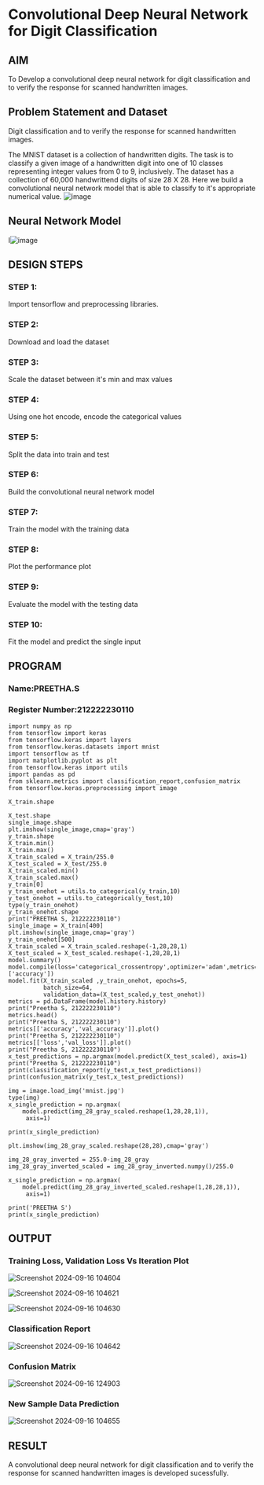 # Convolutional Deep Neural Network for Digit Classification

## AIM

To Develop a convolutional deep neural network for digit classification and to verify the response for scanned handwritten images.

## Problem Statement and Dataset

Digit classification and to verify the response for scanned handwritten images.

The MNIST dataset is a collection of handwritten digits. The task is to classify a given image of a handwritten digit into one of 10 classes representing integer values from 0 to 9, inclusively. The dataset has a collection of 60,000 handwrittend digits of size 28 X 28. Here we build a convolutional neural network model that is able to classify to it's appropriate numerical value.
![image](https://github.com/user-attachments/assets/666b2c1d-f802-4602-91e6-a782dd9e7e2f)


## Neural Network Model

I![image](https://github.com/user-attachments/assets/580baab2-e48c-4b78-bd13-cdda955a1242)


## DESIGN STEPS

### STEP 1:
Import tensorflow and preprocessing libraries.

### STEP 2:
Download and load the dataset

### STEP 3:
Scale the dataset between it's min and max values

### STEP 4:
Using one hot encode, encode the categorical values

### STEP 5:
Split the data into train and test

### STEP 6:
Build the convolutional neural network model

### STEP 7:
Train the model with the training data

### STEP 8:
Plot the performance plot

### STEP 9:
Evaluate the model with the testing data

### STEP 10:
Fit the model and predict the single input

## PROGRAM

### Name:PREETHA.S
### Register Number:212222230110
```
import numpy as np
from tensorflow import keras
from tensorflow.keras import layers
from tensorflow.keras.datasets import mnist
import tensorflow as tf
import matplotlib.pyplot as plt
from tensorflow.keras import utils
import pandas as pd
from sklearn.metrics import classification_report,confusion_matrix
from tensorflow.keras.preprocessing import image

X_train.shape

X_test.shape
single_image.shape
plt.imshow(single_image,cmap='gray')
y_train.shape
X_train.min()
X_train.max()
X_train_scaled = X_train/255.0
X_test_scaled = X_test/255.0
X_train_scaled.min()
X_train_scaled.max()
y_train[0]
y_train_onehot = utils.to_categorical(y_train,10)
y_test_onehot = utils.to_categorical(y_test,10)
type(y_train_onehot)
y_train_onehot.shape
print("PREETHA S, 212222230110")
single_image = X_train[400]
plt.imshow(single_image,cmap='gray')
y_train_onehot[500]
X_train_scaled = X_train_scaled.reshape(-1,28,28,1)
X_test_scaled = X_test_scaled.reshape(-1,28,28,1)
model.summary()
model.compile(loss='categorical_crossentropy',optimizer='adam',metrics=['accuracy'])
model.fit(X_train_scaled ,y_train_onehot, epochs=5,
          batch_size=64,
          validation_data=(X_test_scaled,y_test_onehot))
metrics = pd.DataFrame(model.history.history)
print("Preetha S, 212222230110")
metrics.head()
print("Preetha S, 212222230110")
metrics[['accuracy','val_accuracy']].plot()
print("Preetha S, 212222230110")
metrics[['loss','val_loss']].plot()
print("Preetha S, 212222230110")
x_test_predictions = np.argmax(model.predict(X_test_scaled), axis=1)
print("Preetha S, 212222230110")
print(classification_report(y_test,x_test_predictions))
print(confusion_matrix(y_test,x_test_predictions))

img = image.load_img('mnist.jpg')
type(img)
x_single_prediction = np.argmax(
    model.predict(img_28_gray_scaled.reshape(1,28,28,1)),
     axis=1)

print(x_single_prediction)

plt.imshow(img_28_gray_scaled.reshape(28,28),cmap='gray')

img_28_gray_inverted = 255.0-img_28_gray
img_28_gray_inverted_scaled = img_28_gray_inverted.numpy()/255.0

x_single_prediction = np.argmax(
    model.predict(img_28_gray_inverted_scaled.reshape(1,28,28,1)),
     axis=1)

print('PREETHA S')
print(x_single_prediction)

```

## OUTPUT

### Training Loss, Validation Loss Vs Iteration Plot

![Screenshot 2024-09-16 104604](https://github.com/user-attachments/assets/c79cabd0-7ce6-4155-aff7-2c348237bfce)

![Screenshot 2024-09-16 104621](https://github.com/user-attachments/assets/536f443c-bb5a-4044-bf9a-94d2961d61e0)

![Screenshot 2024-09-16 104630](https://github.com/user-attachments/assets/85fb0e00-7031-45ff-949a-4a0a7bc2ea01)


### Classification Report

![Screenshot 2024-09-16 104642](https://github.com/user-attachments/assets/5cac1588-87fa-481b-b033-1f9c936c8458)

### Confusion Matrix

![Screenshot 2024-09-16 124903](https://github.com/user-attachments/assets/445cafa1-8b57-4d33-9923-d7249b4d6d16)


### New Sample Data Prediction

![Screenshot 2024-09-16 104655](https://github.com/user-attachments/assets/de84283c-fd59-4fdc-ac52-663b2cc22315)


## RESULT

A convolutional deep neural network for digit classification and to verify the response for scanned handwritten images is developed sucessfully.
